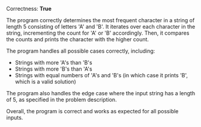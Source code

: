Correctness: **True**

The program correctly determines the most frequent character in a string of length 5 consisting of letters 'A' and 'B'. It iterates over each character in the string, incrementing the count for 'A' or 'B' accordingly. Then, it compares the counts and prints the character with the higher count.

The program handles all possible cases correctly, including:

* Strings with more 'A's than 'B's
* Strings with more 'B's than 'A's
* Strings with equal numbers of 'A's and 'B's (in which case it prints 'B', which is a valid solution)

The program also handles the edge case where the input string has a length of 5, as specified in the problem description.

Overall, the program is correct and works as expected for all possible inputs.